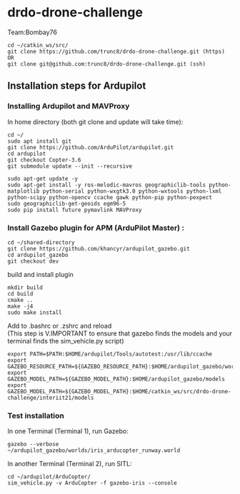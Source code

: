 # drdo-drone-challenge
Team:Bombay76

```
cd ~/catkin_ws/src/
git clone https://github.com/trunc8/drdo-drone-challenge.git (https)
OR
git clone git@github.com:trunc8/drdo-drone-challenge.git (ssh)
```

## Installation steps for Ardupilot
### Installing Ardupilot and MAVProxy

In home directory (both git clone and update will take time):
```
cd ~/
sudo apt install git
git clone https://github.com/ArduPilot/ardupilot.git
cd ardupilot
git checkout Copter-3.6
git submodule update --init --recursive
```

```
sudo apt-get update -y
sudo apt-get install -y ros-melodic-mavros geographiclib-tools python-matplotlib python-serial python-wxgtk3.0 python-wxtools python-lxml python-scipy python-opencv ccache gawk python-pip python-pexpect
sudo geographiclib-get-geoids egm96-5
sudo pip install future pymavlink MAVProxy
```

### Install Gazebo plugin for APM (ArduPilot Master) :
```
cd ~/shared-directory
git clone https://github.com/khancyr/ardupilot_gazebo.git
cd ardupilot_gazebo
git checkout dev
```

build and install plugin
```
mkdir build
cd build
cmake ..
make -j4
sudo make install
```

Add to .bashrc or .zshrc and reload  
(This step is V.IMPORTANT to ensure that gazebo finds the models and your terminal finds the sim_vehicle.py script)
```
export PATH=$PATH:$HOME/ardupilot/Tools/autotest:/usr/lib/ccache
export GAZEBO_RESOURCE_PATH=${GAZEBO_RESOURCE_PATH}:$HOME/ardupilot_gazebo/worlds
export GAZEBO_MODEL_PATH=${GAZEBO_MODEL_PATH}:$HOME/ardupilot_gazebo/models
export GAZEBO_MODEL_PATH=${GAZEBO_MODEL_PATH}:$HOME/catkin_ws/src/drdo-drone-challenge/interiit21/models
```


### Test installation
In one Terminal (Terminal 1), run Gazebo:
```
gazebo --verbose ~/ardupilot_gazebo/worlds/iris_arducopter_runway.world
```

In another Terminal (Terminal 2), run SITL:
```
cd ~/ardupilot/ArduCopter/
sim_vehicle.py -v ArduCopter -f gazebo-iris --console
```
